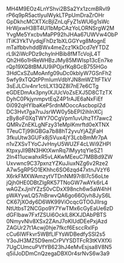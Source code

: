 MH4M9EOz4LnYShvi2BSa2Yx1zcmBRvI9
rP6q9pR5actIyulWykLTPpUmDraZrOHr
GpDkhcMCXTXcBjlZnLqFyZ1sWU6g1sWc
HrWjxwH3BT4Ul1bMpCAzYoLORNSrgW2M
YvgMe5YxcbvMaPP92hJHAa67UWVw4ObP
ITiK3YkTVydqjFhDz1bXLGGYvg8MognE
mTalfbbvhddBWx4meZcz1KkDcd7eYTDZ
rL9i2iWcPDz9chylnHBib8fMTcVojL4T
Qh2H6o1HReWHBzJMy85MWIsp13cEn7ke
rQp19XQ8tBMJU9iPOjxfKq8GcB755HGo
3HdCxSZuMoAnfg09uDc0kblyW7GSnFh2
5wfy9xTQQtPPmIumVdbYJN8mWZ1tFTkV
3sEJLCiv4nr1ctiLX13QZ8l7nE7e6CTg
eGDEDmAx3pnylXJUcVoZsEXJ5D8CTzTX
DyhC0PkjynmpvtEqZ4P1rAJE6aNxFiEf
0i092qHYIbaKeP5rdnMOoccAscbopI2d
DC3Hvt7ga7ruJsrWW0y5bEPI2ihInXCj
zBy8oF0XqTWY7OCgVpm1uvUhzTf7awc2
QMRvZnEKLgNFzy31eMplKmrftd0eXTNX
T7euCTj99iGBGa7b88hT2yvuYjAZjFaH
3fkuUtw3GUFx8j5Vux4jY3LcbBmMr7pA
n1vZXSvTYoCJvHnyU5WUZF4cLWi9ZHPl
KtpxyJI9BN3HKtXwnRq7lMyytqYIeSZ1
2In411ucwahxR5vLAKwMEeuC7MBBd9ZW
Uxvwnc9C37pxnzYZKuJiuxNZg6v2Rze2
A7w5gRP5O1EKhhc6SO6zqd47xtnJVzY6
X6rkFMXWAmzytVTDnNM97r8I7c56oLte
jQjh0HE0DBtZlgRK57TNoGW7wAYk6rL4
wAGZxJjnIYZzS0vCDxX98nch6w5aW4hH
pWAYywLQ57nBrwvQA6go66Ojvh8JyS6L
CK67jXOdy6D6WK99ViOcqcGTO0JlIrsg
NtUtbsT2NCGpo9Y7YwTMx6cGyEaUe6zD
dGFlbaw7FxfZSUi6OcklL8KXJDAbPBTS
0NmyvNlv8XSx2ZAnJ7oKlUdDEePxjAzd
ZAGUr27t1Acwj0hje7fkcf6EsccRxlFp
cCu6IWFkvr5WBfLlFYsWDBedfySSl2s5
Y3oJH3MZ5D9emCrPVYSDTFcR3tKVXfXi
7UgCUmcuPVfYB623hJ4eMvEsjsa8V8N5
q5ilJoDDmCnQzegaDBXOr4srNvS6w3a9

